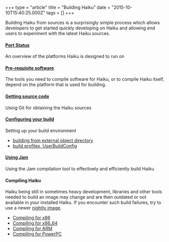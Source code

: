 +++
type = "article"
title = "Building Haiku"
date = "2015-10-10T15:40:25.000Z"
tags = []
+++

<p>Building Haiku from sources is a surprisingly simple process which allows developers to get started quickly developing on Haiku and allowing end users to experiment with the latest Haiku sources.</p>

<h4><a href="/guides/building/port_status">Port Status</a></h4>
<p>An overview of the platforms Haiku is designed to run on</p>

<h4><a href="/guides/building/pre-reqs">Pre-requisite software</a></h4>
<p>The tools you need to compile software for Haiku, or to compile Haiku itself, depend on the platform that is used for building.</p>

<h4><a href="/guides/building/get-source-git">Getting source code</a></h4>
<p>Using Git for obtaining the Haiku sources</p>

<h4><a href="/guides/building/configure">Configuring your build</a></h4>
<p>Setting up your build environment
<ul><li><a href="/guides/building/configure/different-generated">building from external object directory</a></li>
<li><a href="/guides/building/userbuildconfig">build profiles, UserBuildConfig</a></li></ul></p>

<h4><a href="/guides/building/jam">Using Jam</a></h4>
<p>Using the Jam compilation tool to effectively and efficiently build Haiku</p>

<h4>Compiling Haiku</h4>
<div class="alert alert-info"><p>Haiku being still in sometimes heavy development, libraries and other tools needed to build an image may change and are then outdated or not available in your installed Haiku. If you encounter such build failures, try to use a newer <a href="https://download.haiku-os.org/nightly-images/x86_gcc2_hybrid/">nightly image</a>.</p>
</div>
<ul>
<li><a href="/guides/building/compiling-x86">Compiling for x86</a></li>
<li><a href="/guides/building/compiling-x86_64">Compiling for x86_64</a></li>
<li><a href="/guides/building/compiling-arm">Compiling for ARM</a></li>
<li><a href="/guides/building/compiling-powerpc">Compiling for PowerPC</a></li>
</ul>
